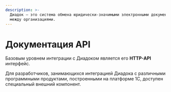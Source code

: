 ```yaml
---
description: >-
  Диадок – это система обмена юридически-значимыми электронными документами
  между организациями.
---
```


# Документация API

Базовым уровнем интеграции с Диадоком является его **HTTP-API** интерфейс.

Для разработчиков, занимающихся интеграцией Диадока с различными программными продуктами, построенными на платформе 1С, доступен специальный внешний компонент.

